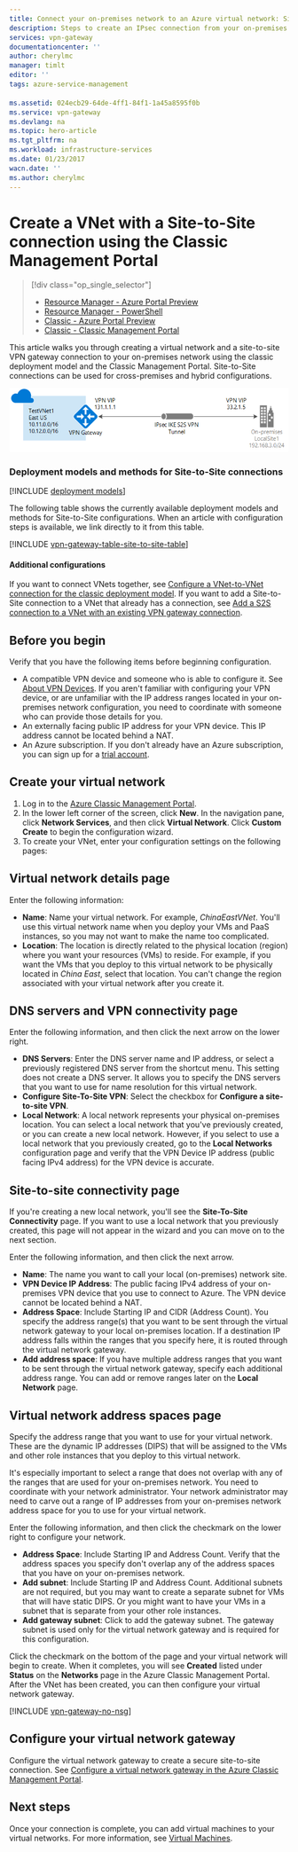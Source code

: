 ```yaml
---
title: Connect your on-premises network to an Azure virtual network: Site-to-Site VPN: Classic Management Portal | Azure
description: Steps to create an IPsec connection from your on-premises network to an Azure virtual network over the public Internet. These steps will help you create a cross-premises Site-to-Site VPN Gateway connection using the Classic Management Portal and the classic deployment model.
services: vpn-gateway
documentationcenter: ''
author: cherylmc
manager: timlt
editor: ''
tags: azure-service-management

ms.assetid: 024ecb29-64de-4ff1-84f1-1a45a8595f0b
ms.service: vpn-gateway
ms.devlang: na
ms.topic: hero-article
ms.tgt_pltfrm: na
ms.workload: infrastructure-services
ms.date: 01/23/2017
wacn.date: ''
ms.author: cherylmc
---
```


# Create a VNet with a Site-to-Site connection using the Classic Management Portal
> [!div class="op_single_selector"]
>- [Resource Manager - Azure Portal Preview](./vpn-gateway-howto-site-to-site-resource-manager-portal.md)
>- [Resource Manager - PowerShell](./vpn-gateway-create-site-to-site-rm-powershell.md)
>- [Classic - Azure Portal Preview](./vpn-gateway-howto-site-to-site-classic-portal.md)
>- [Classic - Classic Management Portal](./vpn-gateway-site-to-site-create.md)

This article walks you through creating a virtual network and a site-to-site VPN gateway connection to your on-premises network using the classic deployment model and the Classic Management Portal. Site-to-Site connections can be used for cross-premises and hybrid configurations.

![Site-to-Site VPN Gateway cross-premises connection diagram](./media/vpn-gateway-site-to-site-create/site-to-site-connection-diagram.png)

### Deployment models and methods for Site-to-Site connections
[!INCLUDE [deployment models](../../includes/vpn-gateway-deployment-models-include.md)]

The following table shows the currently available deployment models and methods for Site-to-Site configurations. When an article with configuration steps is available, we link directly to it from this table.

[!INCLUDE [vpn-gateway-table-site-to-site-table](../../includes/vpn-gateway-table-site-to-site-include.md)]

#### Additional configurations
If you want to connect VNets together, see [Configure a VNet-to-VNet connection for the classic deployment model](./virtual-networks-configure-vnet-to-vnet-connection.md). If you want to add a Site-to-Site connection to a VNet that already has a connection, see [Add a S2S connection to a VNet with an existing VPN gateway connection](./vpn-gateway-multi-site.md).

## Before you begin
Verify that you have the following items before beginning configuration.

* A compatible VPN device and someone who is able to configure it. See [About VPN Devices](./vpn-gateway-about-vpn-devices.md). If you aren't familiar with configuring your VPN device, or are unfamiliar with the IP address ranges located in your on-premises network configuration, you need to coordinate with someone who can provide those details for you.
* An externally facing public IP address for your VPN device. This IP address cannot be located behind a NAT.
* An Azure subscription. If you don't already have an Azure subscription, you can sign up for a [trial account](https://www.azure.cn/pricing/1rmb-trial).

## <a name="CreateVNet"></a>Create your virtual network
1. Log in to the [Azure Classic Management Portal](https://manage.windowsazure.cn/).
2. In the lower left corner of the screen, click **New**. In the navigation pane, click **Network Services**, and then click **Virtual Network**. Click **Custom Create** to begin the configuration wizard.
3. To create your VNet, enter your configuration settings on the following pages:

## <a name="Details"></a>Virtual network details page
Enter the following information:

* **Name**: Name your virtual network. For example, *ChinaEastVNet*. You'll use this virtual network name when you deploy your VMs and PaaS instances, so you may not want to make the name too complicated.
* **Location**: The location is directly related to the physical location (region) where you want your resources (VMs) to reside. For example, if you want the VMs that you deploy to this virtual network to be physically located in *China East*, select that location. You can't change the region associated with your virtual network after you create it.

## <a name="DNS"></a>DNS servers and VPN connectivity page
Enter the following information, and then click the next arrow on the lower right.

* **DNS Servers**: Enter the DNS server name and IP address, or select a previously registered DNS server from the shortcut menu. This setting does not create a DNS server. It allows you to specify the DNS servers that you want to use for name resolution for this virtual network.
* **Configure Site-To-Site VPN**: Select the checkbox for **Configure a site-to-site VPN**.
* **Local Network**: A local network represents your physical on-premises location. You can select a local network that you've previously created, or you can create a new local network. However, if you select to use a local network that you previously created, go to the **Local Networks** configuration page and verify that the VPN Device IP address (public facing IPv4 address) for the VPN device is accurate.

## <a name="Connectivity"></a>Site-to-site connectivity page
If you're creating a new local network, you'll see the **Site-To-Site Connectivity** page. If you want to use a local network that you previously created, this page will not appear in the wizard and you can move on to the next section.

Enter the following information, and then click the next arrow.

* **Name**: The name you want to call your local (on-premises) network site.
* **VPN Device IP Address**: The public facing IPv4 address of your on-premises VPN device that you use to connect to Azure. The VPN device cannot be located behind a NAT.
* **Address Space**: Include Starting IP and CIDR (Address Count). You specify the address range(s) that you want to be sent through the virtual network gateway to your local on-premises location. If a destination IP address falls within the ranges that you specify here, it is routed through the virtual network gateway.
* **Add address space**: If you have multiple address ranges that you want to be sent through the virtual network gateway, specify each additional address range. You can add or remove ranges later on the **Local Network** page.

## <a name="Address"></a>Virtual network address spaces page
Specify the address range that you want to use for your virtual network. These are the dynamic IP addresses (DIPS) that will be assigned to the VMs and other role instances that you deploy to this virtual network.

It's especially important to select a range that does not overlap with any of the ranges that are used for your on-premises network. You need to coordinate with your network administrator. Your network administrator may need to carve out a range of IP addresses from your on-premises network address space for you to use for your virtual network.

Enter the following information, and then click the checkmark on the lower right to configure your network.

* **Address Space**: Include Starting IP and Address Count. Verify that the address spaces you specify don't overlap any of the address spaces that you have on your on-premises network.
* **Add subnet**: Include Starting IP and Address Count. Additional subnets are not required, but you may want to create a separate subnet for VMs that will have static DIPS. Or you might want to have your VMs in a subnet that is separate from your other role instances.
* **Add gateway subnet**: Click to add the gateway subnet. The gateway subnet is used only for the virtual network gateway and is required for this configuration.

Click the checkmark on the bottom of the page and your virtual network will begin to create. When it completes, you will see **Created** listed under **Status** on the **Networks** page in the Azure Classic Management Portal. After the VNet has been created, you can then configure your virtual network gateway.

[!INCLUDE [vpn-gateway-no-nsg](../../includes/vpn-gateway-no-nsg-include.md)]

## <a name="VNetGateway"></a>Configure your virtual network gateway
Configure the virtual network gateway to create a secure site-to-site connection. See [Configure a virtual network gateway in the Azure Classic Management Portal](./vpn-gateway-configure-vpn-gateway-mp.md).

## Next steps
 Once your connection is complete, you can add virtual machines to your virtual networks. For more information, see [Virtual Machines](../virtual-machines/index.md).